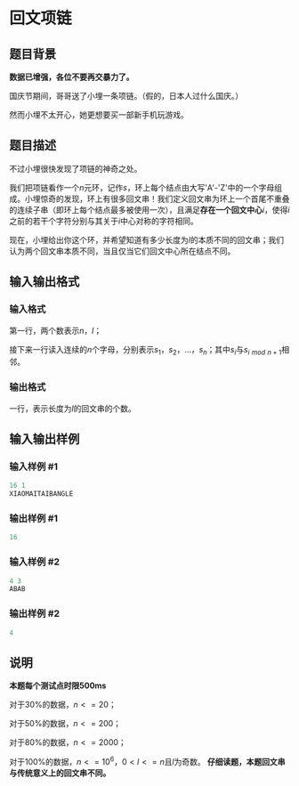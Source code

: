 # 回文项链

## 题目背景

**数据已增强，各位不要再交暴力了。**

国庆节期间，哥哥送了小埋一条项链。（假的，日本人过什么国庆。）

然而小埋不太开心，她更想要买一部新手机玩游戏。

## 题目描述

不过小埋很快发现了项链的神奇之处。

我们把项链看作一个$n$元环，记作$s$，环上每个结点由大写'A'-'Z'中的一个字母组成。小埋惊奇的发现，环上有很多回文串！我们定义回文串为环上一个首尾不重叠的连续子串（即环上每个结点最多被使用一次），且满足**存在一个回文中心**$i$，使得$i$之前的若干个字符分别与其关于$i$中心对称的字符相同。

现在，小埋给出你这个环，并希望知道有多少长度为$l$的本质不同的回文串；我们认为两个回文串本质不同，当且仅当它们回文中心所在结点不同。

## 输入输出格式

### 输入格式

第一行，两个数表示$n$，$l$；

接下来一行读入连续的$n$个字母，分别表示$s_1$，$s_2$，…，$s_n$；其中$s_i$与$s_i$ $_{mod}$ $_{n+1}$相邻。

### 输出格式

一行，表示长度为$l$的回文串的个数。

## 输入输出样例

### 输入样例 #1

```cpp
16 1
XIAOMAITAIBANGLE
```


### 输出样例 #1

```cpp
16
```


### 输入样例 #2

```cpp
4 3
ABAB
```


### 输出样例 #2

```cpp
4
```


## 说明

**本题每个测试点时限500ms**

对于$30$%的数据，$n<=20$；

对于$50$%的数据，$n<=200$；

对于$80$%的数据，$n<=2000$；

对于$100$%的数据，$n<=10^6$，$0<l<=n$且$l$为奇数。 **仔细读题，本题回文串与传统意义上的回文串不同。**

